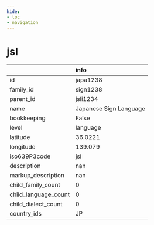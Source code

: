 ```yaml
---
hide:
- toc
- navigation
---
```

# jsl
|                      | info                   |
|:---------------------|:-----------------------|
| id                   | japa1238               |
| family_id            | sign1238               |
| parent_id            | jsli1234               |
| name                 | Japanese Sign Language |
| bookkeeping          | False                  |
| level                | language               |
| latitude             | 36.0221                |
| longitude            | 139.079                |
| iso639P3code         | jsl                    |
| description          | nan                    |
| markup_description   | nan                    |
| child_family_count   | 0                      |
| child_language_count | 0                      |
| child_dialect_count  | 0                      |
| country_ids          | JP                     |